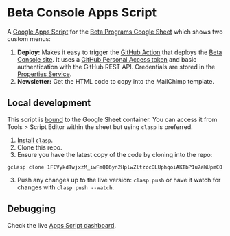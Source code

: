 # Beta Console Apps Script

A [Google Apps Script](https://developers.google.com/apps-script/overview) for
the [Beta Programs Google
Sheet](https://docs.google.com/spreadsheets/d/10SJbUuMWgc-ACOzNydXL16vE_fDwJIP92G4_L8XUhrQ/edit)
which shows two custom menus:

1. **Deploy:** Makes it easy to trigger the [GitHub
   Action](https://github.com/consoledotdev/betaconsole/actions?query=workflow%3ADeploy)
   that deploys the [Beta Console
   site](https://github.com/consoledotdev/betaconsole). It uses a [GitHub
   Personal Access token](https://github.com/settings/tokens) and basic
   authentication with the GitHub REST API. Credentials are stored in the
   [Properties
   Service](https://developers.google.com/apps-script/guides/properties).
2. **Newsletter:** Get the HTML code to copy into the MailChimp template.

## Local development

This script is [bound](https://developers.google.com/apps-script/guides/bound)
to the Google Sheet container. You can access it from Tools > Script Editor
within the sheet but using `clasp` is preferred.

1. [Install `clasp`](https://developers.google.com/apps-script/guides/clasp).
2. Clone this repo.
3. Ensure you have the latest copy of the code by cloning into the repo:

`gclasp clone 1FCVykdTwjxzM_iwFmQI6yn2HplwZltzccOLUphqoiAKTbP1u7aWUpmCO`

3. Push any changes up to the live version: `clasp push` or have it watch for
   changes with `clasp push --watch`.

## Debugging

Check the live [Apps Script dashboard](https://script.google.com/home/all).
